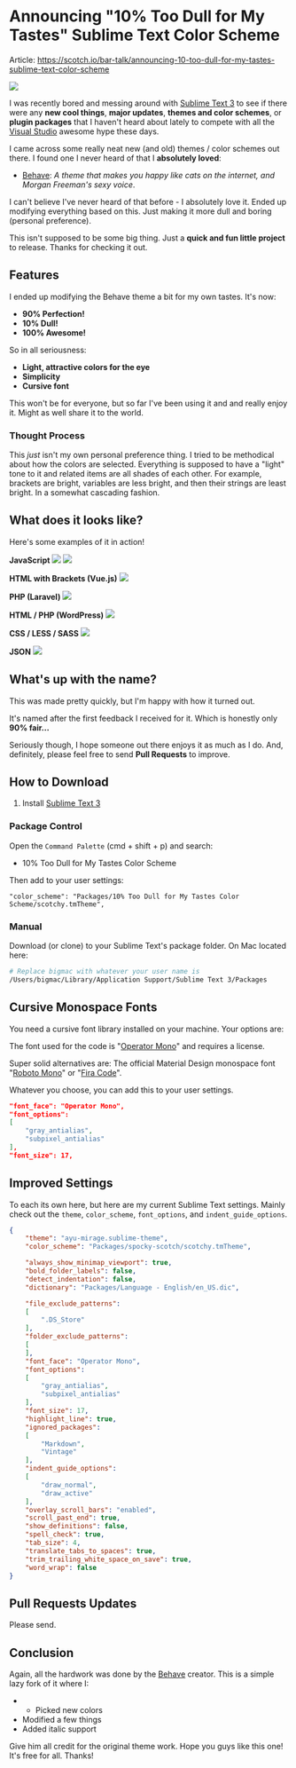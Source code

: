 # Announcing "10% Too Dull for My Tastes" Sublime Text Color Scheme

Article: https://scotch.io/bar-talk/announcing-10-too-dull-for-my-tastes-sublime-text-color-scheme

![](https://cdn.scotch.io/2/MtfjT0UuRQe6zKIC9Bgc_cover-image.gif)


I was recently bored and messing around with [Sublime Text 3](https://www.sublimetext.com) to see if there were any **new cool things**, **major updates**, **themes and color schemes**, or **plugin packages** that I haven't heard about lately to compete with all the [Visual Studio](https://scotch.io/courses/make-visual-studio-code-your-editor) awesome hype these days.

I came across some really neat new (and old) themes / color schemes out there. I found one I never heard of that I **absolutely loved**:

* [Behave](https://github.com/fnky/behave-theme): *A theme that makes you happy like cats on the internet, and Morgan Freeman's sexy voice*.

I can't believe I've never heard of that before - I absolutely love it. Ended up modifying everything based on this. Just making it more dull and boring (personal preference).

This isn't supposed to be some big thing. Just a **quick and fun little project** to release. Thanks for checking it out.


## Features

I ended up modifying the Behave theme a bit for my own tastes. It's now:

* **90% Perfection!**
* **10% Dull!**
* **100% Awesome!**

So in all seriousness:

* **Light, attractive colors for the eye**
* **Simplicity**
* **Cursive font**

This won't be for everyone, but so far I've been using it and and really enjoy it. Might as well share it to the world.

### Thought Process

This *just* isn't my own personal preference thing. I tried to be methodical about how the colors are selected. Everything is supposed to have a "light" tone to it and related items are all shades of each other. For example, brackets are bright, variables are less bright, and then their strings are least bright. In a somewhat cascading fashion.



## What does it looks like?

Here's some examples of it in action!

**JavaScript**
![](https://cdn.scotch.io/2/xwxZZIowT5q6jVLUAwCc_javascript.gif)
![](https://cdn.scotch.io/2/SJEbY8LPRxq2YSU4HNFc_javascript.jpg)

**HTML with Brackets (Vue.js)**
![](https://cdn.scotch.io/2/6s5lAn77RhGRWokqnMO8_vue.png)

**PHP (Laravel)**
![](https://cdn.scotch.io/2/cXB21BorRR2uCtHa8STO_php.png)


**HTML / PHP (WordPress)**
![](https://cdn.scotch.io/2/pighOud6RWzxRw9qaLM5_html.png)

**CSS / LESS / SASS**
![](https://cdn.scotch.io/2/7dck9E1pRQCiGUB19Wuk_css-sass-less.png)

**JSON**
![](https://cdn.scotch.io/2/sSEAK3toSVSxpKpoz5uQ_Screen%20Shot%202018-02-28%20at%2011.55.10%20PM.png)









## What's up with the name?

This was made pretty quickly, but I'm happy with how it turned out.

It's named after the first feedback I received for it. Which is honestly only **90% fair...**

Seriously though, I hope someone out there enjoys it as much as I do. And, definitely, please feel free to send **Pull Requests** to improve.



## How to Download

1. Install [Sublime Text 3](https://www.sublimetext.com/)

### Package Control

Open the `Command Palette` (cmd + shift + p) and search:

* 10% Too Dull for My Tastes Color Scheme


Then add to your user settings:

```
"color_scheme": "Packages/10% Too Dull for My Tastes Color Scheme/scotchy.tmTheme",
```


### Manual

Download (or clone) to your Sublime Text's package folder. On Mac located here:

```bash
# Replace bigmac with whatever your user name is
/Users/bigmac/Library/Application Support/Sublime Text 3/Packages
```

## Cursive Monospace Fonts

You need a cursive font library installed on your machine. Your options are:

The font used for the code is "[Operator Mono](https://www.typography.com/blog/introducing-operator)" and requires a license.

Super solid alternatives are: The official Material Design monospace font "[Roboto Mono](https://fonts.google.com/specimen/Roboto+Mono)" or "[Fira Code](https://github.com/tonsky/FiraCode)".

Whatever you choose, you can add this to your user settings.

```json
"font_face": "Operator Mono",
"font_options":
[
    "gray_antialias",
    "subpixel_antialias"
],
"font_size": 17,
```


## Improved Settings

To each its own here, but here are my current Sublime Text settings. Mainly check out the `theme`, `color_scheme`, `font_options`, and `indent_guide_options`.

```json
{
    "theme": "ayu-mirage.sublime-theme",
    "color_scheme": "Packages/spocky-scotch/scotchy.tmTheme",

    "always_show_minimap_viewport": true,
    "bold_folder_labels": false,
    "detect_indentation": false,
    "dictionary": "Packages/Language - English/en_US.dic",

    "file_exclude_patterns":
    [
        ".DS_Store"
    ],
    "folder_exclude_patterns":
    [
    ],
    "font_face": "Operator Mono",
    "font_options":
    [
        "gray_antialias",
        "subpixel_antialias"
    ],
    "font_size": 17,
    "highlight_line": true,
    "ignored_packages":
    [
        "Markdown",
        "Vintage"
    ],
    "indent_guide_options":
    [
        "draw_normal",
        "draw_active"
    ],
    "overlay_scroll_bars": "enabled",
    "scroll_past_end": true,
    "show_definitions": false,
    "spell_check": true,
    "tab_size": 4,
    "translate_tabs_to_spaces": true,
    "trim_trailing_white_space_on_save": true,
    "word_wrap": false
}
```


## Pull Requests Updates

Please send.



## Conclusion

Again, all the hardwork was done by the [Behave](https://github.com/fnky/behave-theme) creator. This is a simple lazy fork of it where I:

* * Picked new colors
* Modified a few things
* Added italic support

Give him all credit for the original theme work. Hope you guys like this one! It's free for all. Thanks!
